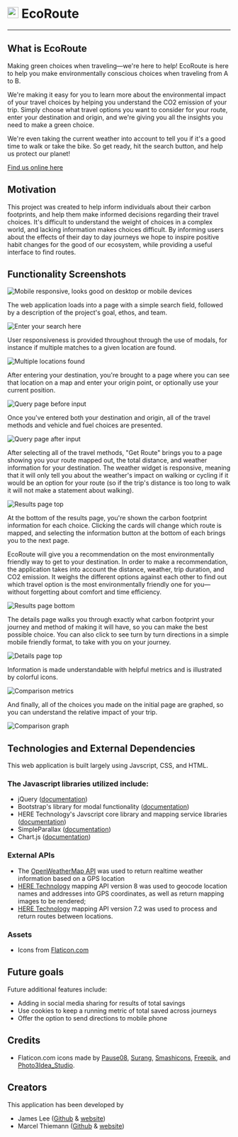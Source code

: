 # <img src="https://titanian229.github.io/EcoRoute/assets/icons/nature.png" alt="EcoRouteLogo" width="25"/> EcoRoute
---
## What is EcoRoute
Making green choices when traveling—we're here to help!
EcoRoute is here to help you make environmentally conscious choices when traveling from A to B.

We're making it easy for you to learn more about the environmental impact of your travel choices by helping you understand the CO2 emission of your trip. Simply choose what travel options you want to consider for your route, enter your destination and origin, and we're giving you all the insights you need to make a green choice.

We're even taking the current weather into account to tell you if it's a good time to walk or take the bike. So get ready, hit the search button, and help us protect our planet!

 [Find us online here](https://titanian229.github.io/EcoRoute/ "EcoRoute")

## Motivation
This project was created to help inform individuals about their carbon footprints, and help them make informed decisions regarding their travel choices.  It's difficult to understand the weight of choices in a complex world, and lacking information makes choices difficult.  By informing users about the effects of their day to day journeys we hope to inspire positive habit changes for the good of our ecosystem, while providing a useful interface to find routes.

## Functionality Screenshots

![Mobile responsive, looks good on desktop or mobile devices][mockup]


The web application loads into a page with a simple search field, followed by a description of the project's goal, ethos, and team.

![Enter your search here][main-page]


User responsiveness is provided throughout through the use of modals, for instance if multiple matches to a given location are found.

![Multiple locations found][multiple-location-modal]


After entering your destination, you're brought to a page where you can see that location on a map and enter your origin point, or optionally use your current position.

![Query page before input][query-before]


Once you've entered both your destination and origin, all of the travel methods and vehicle and fuel choices are presented.

![Query page after input][query-after]


After selecting all of the travel methods, "Get Route" brings you to a page showing you your route mapped out, the total distance, and weather information for your destination. The weather widget is responsive, meaning that it will only tell you about the weather's impact on walking or cycling if it would be an option for your route (so if the trip's distance is too long to walk it will not make a statement about walking).

![Results page top][results-top]


At the bottom of the results page, you're shown the carbon footprint information for each choice.  Clicking the cards will change which route is mapped, and selecting the information button at the bottom of each brings you to the next page.

EcoRoute will give you a recommendation on the most environmentally friendly way to get to your destination. In order to make a recommendation, the application takes into account the distance, weather, trip duration, and CO2 emission. It weighs the different options against each other to find out which travel option is the most environmentally friendly one for you—without forgetting about comfort and time efficiency.

![Results page bottom][results-cards]


The details page walks you through exactly what carbon footprint your journey and method of making it will have, so you can make the best possible choice.  You can also click to see turn by turn directions in a simple mobile friendly format, to take with you on your journey.

![Details page top][details-top]


Information is made understandable with helpful metrics and is illustrated by colorful icons.

![Comparison metrics][details-comparison]


And finally, all of the choices you made on the initial page are graphed, so you can understand the relative impact of your trip.

![Comparison graph][details-comparison-graph]


## Technologies and External Dependencies
This web application is built largely using Javscript, CSS, and HTML.

### The Javascript libraries utilized include:
* jQuery ([documentation](https://api.jquery.com/))
* Bootstrap's library for modal functionality ([documentation](https://getbootstrap.com/docs/4.1/getting-started/introduction/))
* HERE Technology's Javscript core library and mapping service libraries ([documentation](https://developer.here.com/documentation))
* SimpleParallax ([documentation](https://simpleparallax.com/))
* Chart.js ([documentation](https://www.chartjs.org/docs/latest/))

### External APIs
* The [OpenWeatherMap API](https://openweathermap.org/api/one-call-api) was used to return realtime weather information based on a GPS location
* [HERE Technology](https://developer.here.com/develop/javascript-api) mapping API version 8 was used to geocode location names and addresses into GPS coordinates, as well as return mapping images to be rendered; 
* [HERE Technology](https://developer.here.com/develop/javascript-api) mapping API version 7.2 was used to process and return routes between locations.

### Assets
* Icons from [Flaticon.com](http://flaticons.com)

## Future goals
Future additional features include:
* Adding in social media sharing for results of total savings
* Use cookies to keep a running metric of total saved across journeys
* Offer the option to send directions to mobile phone

## Credits

* Flaticon.com icons made by [Pause08](https://www.flaticon.com/free-icon/airplane_1358770), [Surang](https://www.flaticon.com/authors/surang), [Smashicons](https://www.flaticon.com/authors/smashicons), [Freepik](https://www.flaticon.com/authors/freepik), and [Photo3Idea_Studio](https://www.flaticon.com/free-icon/airplane_2105232).

## Creators
This application has been developed by
- James Lee ([Github](https://github.com/titanian229) & [website](http://jamestlee.ca/))
- Marcel Thiemann ([Github](https://github.com/cestmarcel) & [website](http://marcelthiemann.com/))

[mockup]: https://titanian229.github.io/EcoRoute/assets/screenshots/mockup.png "Mockup"
[main-page]: https://titanian229.github.io/EcoRoute/assets/screenshots/main-page.jpg "Main Page"
[multiple-location-modal]: https://titanian229.github.io/EcoRoute/assets/screenshots/multiple-location-modal.jpg "Multiple Location Modal"
[query-before]: https://titanian229.github.io/EcoRoute/assets/screenshots/query-before-input.jpg "Query Page before input"
[query-after]: https://titanian229.github.io/EcoRoute/assets/screenshots/query-after-input.jpg "Query Page after input"
[results-top]: https://titanian229.github.io/EcoRoute/assets/screenshots/results-top.jpg "results page top"
[results-cards]: https://titanian229.github.io/EcoRoute/assets/screenshots/results-cards.jpg "results cards"
[route-options-expanded]: https://titanian229.github.io/EcoRoute/assets/screenshots/route-options-expanded.jpg "details page top"
[details-top]: https://titanian229.github.io/EcoRoute/assets/screenshots/details-top.jpg "details page bottom"
[details-comparison]: https://titanian229.github.io/EcoRoute/assets/screenshots/details-comparison.jpg "details comparison metrics"
[details-comparison-graph]: https://titanian229.github.io/EcoRoute/assets/screenshots/details-comparison-graph.jpg "details comparison graph"
